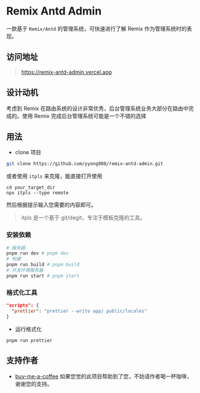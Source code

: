 # Remix Antd Admin

一款基于 `Remix/Antd` 的管理系统，可快速进行了解 Remix 作为管理系统时的表现。

## 访问地址

> https://remix-antd-admin.vercel.app
## 设计动机

考虑到 Remix 在路由系统的设计非常优秀，后台管理系统业务大部分在路由中完成的。使用 Remix 完成后台管理系统可能是一个不错的选择

## 用法

- clone 项目

```sh
git clone https://github.com/yyong008/remix-antd-admin.git
```

或者使用 `itpls` 来克隆，能直接打开使用

```tsx
cd your_target_dir
npx itpls --type remote 
```

然后根据提示输入您需要的内容即可。

> itpls 是一个基于 git/degit，专注于模板克隆的工具。

### 安装依赖

```sh
# 服务器
pnpm run dev # pnpm dev
# 构建
pnpm run build # pnpm build
# 开发环境服务器
pnpm run start # pnpm start
```

### 格式化工具

```json
"scripts": {
  "prettier": "prettier --write app/ public/locales"
}
```

- 运行格式化

```tsx
pnpm run prettier
```

## 支持作者

- [buy-me-a-coffee](https://github.com/yyong008/buy-me-a-coffee) 如果您觉的此项目帮助到了您，不妨请作者喝一杯咖啡，谢谢您的支持。

